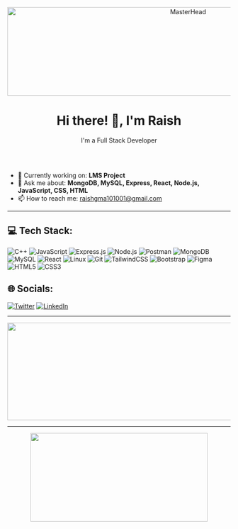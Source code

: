 <p align="center">
  <img src="https://res.cloudinary.com/deodsnio3/image/upload/v1717048089/banner3_ra1rnm.png" alt="MasterHead" width="800" height="200">
</p>

<h1 align="center">Hi there! 👋, I'm Raish</h1>
<p align="center" >
    I'm a Full Stack Developer
</p>

<br/>
<br/>

- 🔭 Currently working on: **LMS Project**
- 💬 Ask me about: **MongoDB, MySQL, Express, React, Node.js, JavaScript, CSS, HTML**
- 📫 How to reach me: [raishgma101001@gmail.com](mailto:raishgma101001@gmail.com)

---


## 💻 Tech Stack:
![C++](https://img.shields.io/badge/c++-%2300599C.svg?style=for-the-badge&logo=c%2B%2B&logoColor=white)
![JavaScript](https://img.shields.io/badge/javascript-%23F7DF1E.svg?style=for-the-badge&logo=javascript&logoColor=black)
![Express.js](https://img.shields.io/badge/express.js-%23404d59.svg?style=for-the-badge&logo=express&logoColor=%2361DAFB)
![Node.js](https://img.shields.io/badge/node.js-%2343853D.svg?style=for-the-badge&logo=node.js&logoColor=white)
![Postman](https://img.shields.io/badge/postman-%23FF6C37.svg?style=for-the-badge&logo=postman&logoColor=white)
![MongoDB](https://img.shields.io/badge/mongodb-%2347A248.svg?style=for-the-badge&logo=mongodb&logoColor=white)
![MySQL](https://img.shields.io/badge/mysql-%2300f.svg?style=for-the-badge&logo=mysql&logoColor=white)
![React](https://img.shields.io/badge/react-%2320232a.svg?style=for-the-badge&logo=react&logoColor=%2361DAFB)
![Linux](https://img.shields.io/badge/linux-FCC624?style=for-the-badge&logo=linux&logoColor=black)
![Git](https://img.shields.io/badge/git-%23F05033.svg?style=for-the-badge&logo=git&logoColor=white)
![TailwindCSS](https://img.shields.io/badge/tailwindcss-%2338B2AC.svg?style=for-the-badge&logo=tailwind-css&logoColor=white)
![Bootstrap](https://img.shields.io/badge/bootstrap-%23563D7C.svg?style=for-the-badge&logo=bootstrap&logoColor=white)
![Figma](https://img.shields.io/badge/figma-%23F24E1E.svg?style=for-the-badge&logo=figma&logoColor=white)
![HTML5](https://img.shields.io/badge/html5-%23E34F26.svg?style=for-the-badge&logo=html5&logoColor=white)
![CSS3](https://img.shields.io/badge/css3-%231572B6.svg?style=for-the-badge&logo=css3&logoColor=white)


## 🌐 Socials:
[![Twitter](https://img.shields.io/badge/twitter-%231DA1F2.svg?style=for-the-badge&logo=twitter&logoColor=white)](https://twitter.com/raish101001)
[![LinkedIn](https://img.shields.io/badge/linkedin-%230077B5.svg?style=for-the-badge&logo=linkedin&logoColor=white)](https://linkedin.com/in/raish_vadaviya)

---

  
<p align="center">
  <img width="800" height="220" src="https://github-readme-streak-stats.herokuapp.com/?user=raish10100&theme=highcontrast&hide_border=true&border_radius=5&card_width=800">
</p>


---




<p align="center">

  <img width="400" height="200" src="https://github-readme-stats.vercel.app/api/top-langs?username=raish10100&show_icons=true&locale=en&layout=compact&theme=vision-friendly-dark">
</p>
 



